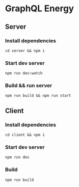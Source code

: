 # GraphQL Energy

## Server

### Install dependencies

`cd server && npm i`

### Start dev server

`npm run dev:watch`

### Build && run server

`npm run build && npm run start`


## Client

### Install dependencies

`cd client && npm i`

### Start dev server

`npm run dev`

### Build

`npm run build`
